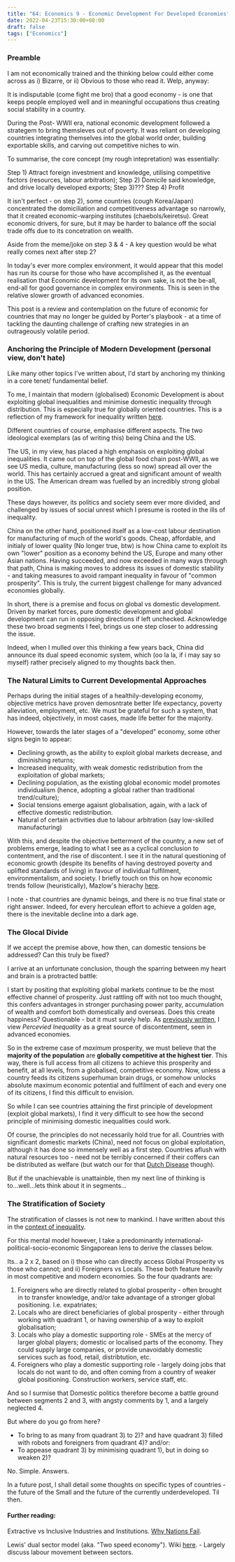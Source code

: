 ```yaml
---
title: "64: Economics 9 - Economic Development For Developed Economies"
date: 2022-04-23T15:30:00+08:00
draft: false
tags: ["Economics"]
---
```

### Preamble
I am not economically trained and the thinking below could either come across as i) Bizarre, or ii) Obvious to those who read it. Welp, anyway:

It is indisputable (come fight me bro) that a good economy - is one that keeps people employed well and in meaningful occupations thus creating social stability in a country.
 
During the Post- WWII era, national economic development followed a strategem to bring themsleves out of poverty. It was reliant on developing countries integrating themselves into the global world order, building exportable skills, and carving out competitive niches to win. 

To summarise, the core concept (my rough intepretation) was essentially: 

Step 1) Attract foreign investment and knowledge, utilising competitive factors (resources, labour arbitration);
Step 2) Domicile said knowledge, and drive locally developed exports;
Step 3)???
Step 4) Profit

It isn't perfect - on step 2), some countries (cough Korea/Japan) concentrated the domiciliation and competitiveness advantage so narrowly, that it created economic-warping institutes (chaebols/keiretsu). Great economic drivers, for sure, but it may be harder to balance off the social trade offs due to its concetration on wealth. 

Aside from the meme/joke on step 3 & 4 - A key question would be what really comes next after step 2?  

In today's ever more complex environment, it would appear that this model has run its course for those who have accomplished it, as the eventual realisation that Economic development for its own sake, is not the be-all, end-all for good governance in complex environments. This is seen in the relative slower growth of advanced economies. 

This post is a review and contemplation on the future of economic for countries that may no longer be guided by Porter's playbook - at a time of tackling the daunting challenge of crafting new strategies in an outrageously volatile period. 


### Anchoring the Principle of Modern Development (personal view, don't hate)

Like many other topics I've written about, I'd start by anchoring my thinking in a core tenet/ fundamental belief. 

To me, I maintain that modern (globalised) Economic Development is about exploiting global inequalities and minimise domestic inequality through distribution. This is especially true for globally oriented countries. This is a reflection of my framework for inequality written [here](https://www.makwaijun.com/blog/post52/). 

Different countries of course, emphasise different aspects. The two ideological exemplars (as of writing this) being China and the US.

The US, in my view, has placed a high emphasis on exploiting global inequalities. It came out on top of the global food chain post-WWII, as we see US media, culture, manufacturing (less so now) spread all over the world. This has certainly accrued a great and significant amount of wealth in the US. The American dream was fuelled by an incredibly strong global position. 

These days however, its politics and society seem ever more divided, and challenged by issues of social unrest which I presume is rooted in the ills of inequality. 

China on the other hand, positioned itself as a low-cost labour destination for manufacturing of much of the world's goods. Cheap, affordable, and initialy of lower quality (No longer true, btw) is how China came to exploit its own "lower" position as a economy behind the US, Europe and many other Asian nations. Having succeeded, and now exceeded in many ways through that path, China is making moves to address its issues of domestic stability - and taking measures to avoid rampant inequality in favour of "common prosperity". This is truly, the current biggest challenge for many advanced economies globally. 

In short, there is a premise and focus on global vs domestic development. Driven by market forces, pure domestic development and global development can run in opposing directions if left unchecked. Acknowledge these two broad segments I feel, brings us one step closer to addressing the issue. 

Indeed, when I mulled over this thinking a few years back, China did announce its dual speed economic system, which (oo la la, if i may say so myself) rather precisely aligned to my thoughts back then.

### The Natural Limits to Current Developmental Approaches

Perhaps during the initial stages of a healthily-developing economy, objective metrics have proven demosntrate better life expectancy, poverty alleviation, employment, etc. We must be grateful for such a system, that has indeed, objectively, in most cases, made life better for the majority. 


However, towards the later stages of a "developed" economy, some other signs begin to appear:
- Declining growth, as the ability to exploit global markets decrease, and diminishing returns;
- Increased inequality, with weak domestic redistribution from the exploitation of global markets;
- Declining population, as the existing global economic model promotes individualism (hence, adopting a global rather than traditional trend/culture); 
- Social tensions emerge agaisnt globalisation, again, with a lack of effective domestic redistribution.
- Natural of certain activities due to labour arbitration (say low-skilled manufacturing)

With this, and despite the objective betterment of the country, a new set of problems emerge, leading to what I see as a cyclical conclusion to contentment, and the rise of discontent. I see it in the natural questioning of economic growth (despite its benefits of having destroyed poverty and uplifted standards of living) in favour of individual fulfilment, environmentalism, and society. I briefly touch on this on how economic trends follow (heuristically), Mazlow's hierachy [here](https://www.makwaijun.com/blog/post42/).

I note - that countries are dynamic beings, and there is no true final state or right answer. Indeed, for every herculean effort to achieve a golden age, there is the inevitable decline into a dark age.


### The Glocal Divide

If we accept the premise above, how then, can domestic tensions be addressed? Can this truly be fixed? 

I arrive at an unfortunate conclusion, though the sparring between my heart and brain is a protracted battle:

I start by positing that exploiting global markets continue to be the most effective channel of prosperity. Just rattling off with not too much thought, this confers advantages in stronger purchasing power parity, accumulation of wealth and comfort both domestically and overseas. Does this create happiness? Questionable - but it must surely help. As [previously written](https://www.makwaijun.com/blog/post52/), I view *Percevied Inequality* as a great source of discontentment, seen in advanced economies. 

So in the extreme case of *maximum* prosperity, we must believe that the **majority of the population** are **globally competitive at the highest tier**. This way, there is full access from all citizens to achieve this prosperity and benefit, at all levels, from a globalised, competitive economy. Now, unless a country feeds its citizens superhuman brain drugs, or somehow unlocks absolute maximum economic potential and fulfilment of each and every one of its citizens, I find this difficult to envision. 

So while I can see countries attaining the first principle of development (exploit global markets), I find it very difficult to see how the second principle of minimising domestic inequalities could work.

Of course, the principles do not necessarily hold true for all. Countries with significant domestic markets (China), need not focus on global exploitation, although it has done so immensely well as a first step. Countries aflush with natural resources too - need not be terribly concerned if their coffers can be distributed as welfare (but watch our for that [Dutch Disease](https://en.wikipedia.org/wiki/Dutch_disease) though).

But if the unachievable is unattainble, then my next line of thinking is to...well...lets think about it in segments...


### The Stratification of Society

The stratification of classes is not new to mankind. I have written about this in the [context of inequality](https://www.makwaijun.com/blog/post52/).

For this mental model however, I take a predominantly international-political-socio-economic Singaporean lens to derive the classes below. 

Its.. a 2 x 2, based on i) those who can directly access Global Prosperity vs those who cannot; and  ii) Foreigners vs Locals. These both feature heavily in most competitive and modern economies. So the four quadrants are: 

1. Foreigners who are directly related to global prosperity - often brought in to transfer knowledge, and/or take advantage of a stronger global positioning. I.e. expatriates;
2. Locals who are direct beneficiaries of global prosperity - either through working with quadrant 1, or having ownership of a way to exploit globalisation;
3. Locals who play a domestic supporting role - SMEs at the mercy of larger global players; domestic or localised parts of the economy. They could supply large companies, or provide unavoidably domestic services such as food, retail, distribtution, etc. 
4. Foreigners who play a domestic supporting role - largely doing jobs that locals do not want to do, and often coming from a country of weaker global positioning. Construction workers, service staff, etc.

And so I surmise that Domestic politics therefore become a battle ground between segments 2 and 3, with angsty comments by 1, and a largely neglected 4. 

But where do you go from here? 

* To bring to as many from quadrant 3) to 2)?  and have quadrant 3) filled with robots and foreigners from quadrant 4)?
and/or:
* To appease quadrant 3) by minimising quadrant 1), but in doing so weaken 2)? 


No. Simple. Answers. 

In a future post, I shall detail some thoughts on specific types of countries - the future of the Small and the future of the currently underdeveloped. Til then.


#### Further reading: 
Extractive vs Inclusive Industries and Institutions. [Why Nations Fail](https://www.goodreads.com/book/show/12158480-why-nations-fail). 

Lewis' dual sector model (aka. "Two speed economy"). Wiki [here](https://en.wikipedia.org/wiki/Dual-sector_model). - Largely discuss labour movement between sectors.
